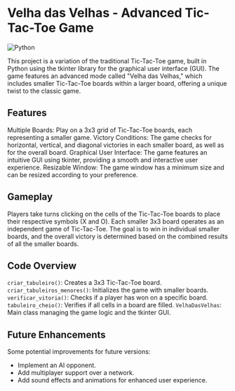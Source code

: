 # Velha das Velhas - Advanced Tic-Tac-Toe Game
![Python](https://img.shields.io/badge/Python-3776AB?style=for-the-badge&logo=python&logoColor=white)

This project is a variation of the traditional Tic-Tac-Toe game, built in Python using the tkinter library for the graphical user interface (GUI). The game features an advanced mode called "Velha das Velhas," which includes smaller Tic-Tac-Toe boards within a larger board, offering a unique twist to the classic game.

## Features
Multiple Boards: Play on a 3x3 grid of Tic-Tac-Toe boards, each representing a smaller game.
Victory Conditions: The game checks for horizontal, vertical, and diagonal victories in each smaller board, as well as for the overall board.
Graphical User Interface: The game features an intuitive GUI using tkinter, providing a smooth and interactive user experience.
Resizable Window: The game window has a minimum size and can be resized according to your preference.

## Gameplay

Players take turns clicking on the cells of the Tic-Tac-Toe boards to place their respective symbols (X and O).
Each smaller 3x3 board operates as an independent game of Tic-Tac-Toe.
The goal is to win in individual smaller boards, and the overall victory is determined based on the combined results of all the smaller boards.

## Code Overview

`criar_tabuleiro()`: Creates a 3x3 Tic-Tac-Toe board.
`criar_tabuleiros_menores()`: Initializes the game with smaller boards.
`verificar_vitoria()`: Checks if a player has won on a specific board.
`tabuleiro_cheio()`: Verifies if all cells in a board are filled.
`VelhaDasVelhas`: Main class managing the game logic and the tkinter GUI.

## Future Enhancements
Some potential improvements for future versions:
* Implement an AI opponent.
* Add multiplayer support over a network.
* Add sound effects and animations for enhanced user experience.

